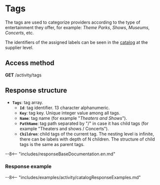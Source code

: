 # Tags

The tags are used to categorize providers according to the type of entertainment they offer, for example: *Theme Parks*, *Shows*, *Museums*, *Concerts*, etc.

The identifiers of the assigned labels can be seen in the [catalog](catalog.md) at the supplier level.

## Access method

**GET** /activity/tags

## Response structure

- **``Tags``**: tag array.
    - **``Id``**: tag identifier. 13 character alphanumeric.
    - **``Key``**: tag key. Unique integer value among all tags.
    - **``Name``**: tag name (for example "*Theaters and Shows*").
    - **``PathName``**: tag path separated by "/" in case it has child tags (for example "Theaters and shows / Concerts").
    - **``Children``**: child tags of the current tag. The nesting level is infinite, there can be labels with depth of N children. The structure of child tags is the same as parent tags.

--8<-- "includes/responseBaseDocumentation.en.md"

### Response example

--8<-- "includes/examples/activity/catalogResponseExamples.md"
